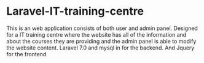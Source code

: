 # Laravel-IT-training-centre
This is an web application consists of both user and admin panel. Designed for a IT training centre where the website has all of the information and about the courses they are providing and the admin panel is able to modify the website content. Laravel 7.0 and mysql in for the backend. And Jquery for the frontend
